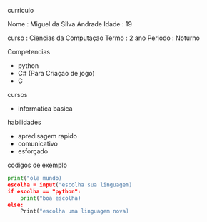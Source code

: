 curriculo

Nome : Miguel da Silva Andrade
Idade : 19

curso : Ciencias da Computaçao
Termo : 2 ano
Periodo : Noturno

Competencias
- python
- C# (Para Criaçao de jogo)
- C

cursos 
- informatica basica

habilidades 
- apredisagem rapido
- comunicativo 
- esforçado

codigos de exemplo

```python
print("ola mundo)
escolha = input("escolha sua linguagem)
if escolha == "python":
    print("boa escolha)
else:
    Print("escolha uma linguagem nova)
```

